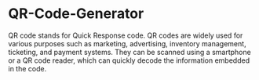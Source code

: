 # QR-Code-Generator
QR code stands for Quick Response code. QR codes are widely used for various purposes such as marketing, advertising, inventory management, ticketing, and payment systems. They can be scanned using a smartphone or a QR code reader, which can quickly decode the information embedded in the code.

